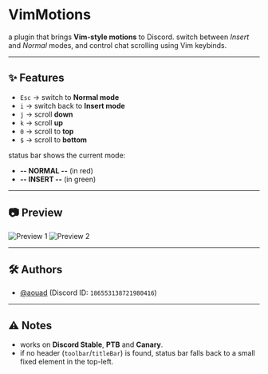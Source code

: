 # VimMotions

a plugin that brings **Vim-style motions** to Discord.
switch between *Insert* and *Normal* modes, and control chat scrolling using Vim keybinds.

---

## ✨ Features

- `Esc` → switch to **Normal mode**
- `i` → switch back to **Insert mode**
- `j` → scroll **down**
- `k` → scroll **up**
- `0` → scroll to **top**
- `$` → scroll to **bottom**

status bar shows the current mode:
- **-- NORMAL --** (in red)
- **-- INSERT --** (in green)

---

## 📷 Preview

![Preview 1](https://cdn.discordapp.com/attachments/1418462424629252136/1418462437275078738/image.png?ex=68ce3596&is=68cce416&hm=0623c92e4f7d45af5a6f4d3f365f3b61fb4cf4624b02b7171f27913376f9d0e3&)
![Preview 2](https://cdn.discordapp.com/attachments/1418462424629252136/1418462536075968512/image.png?ex=68ce35ae&is=68cce42e&hm=1c9d925fabf8c31f800880ea87c67ceee6279c73d1e4399783c9565d4418793c&)

---

## 🛠️ Authors
- [@aouad](https://github.com/agorismo) (Discord ID: `186553138721980416`)

---

## ⚠️ Notes
- works on **Discord Stable**, **PTB** and **Canary**.
- if no header (`toolbar`/`titleBar`) is found, status bar falls back to a small fixed element in the top-left.
